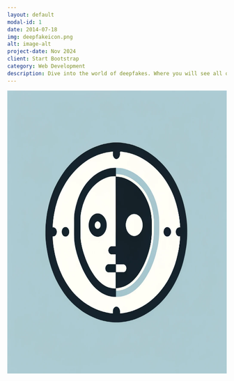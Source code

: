 ```yaml
---
layout: default
modal-id: 1
date: 2014-07-18
img: deepfakeicon.png
alt: image-alt
project-date: Nov 2024
client: Start Bootstrap
category: Web Development
description: Dive into the world of deepfakes. Where you will see all of the AI-generated images that look believable, but are actually fake. Broaden your exposure of what is really real/fake and why. What if it's not but you thought it was?
---
```

<img src="/img/portfolio/deepfakeicon.png" alt="image-alt" width="900" height="650">